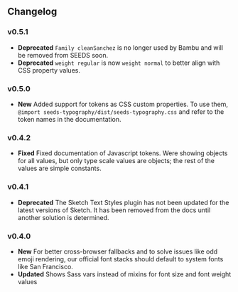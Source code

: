 ## Changelog

### v0.5.1
- **Deprecated** `Family cleanSanchez` is no longer used by Bambu and will be removed from SEEDS soon.
- **Deprecated** `weight regular` is now `weight normal` to better align with CSS property values.

### v0.5.0
- **New** Added support for tokens as CSS custom properties. To use them, `@import seeds-typography/dist/seeds-typography.css` and refer to the token names in the documentation.

### v0.4.2
- **Fixed** Fixed documentation of Javascript tokens. Were showing objects for all values, but only type scale values are objects; the rest of the values are simple constants.

### v0.4.1

- **Deprecated** The Sketch Text Styles plugin has not been updated for the latest versions of Sketch. It has been removed from the docs until another solution is determined.

### v0.4.0

- **New** For better cross-browser fallbacks and to solve issues like odd emoji rendering, our official font stacks should default to system fonts like San Francisco.
- **Updated** Shows Sass vars instead of mixins for font size and font weight values
